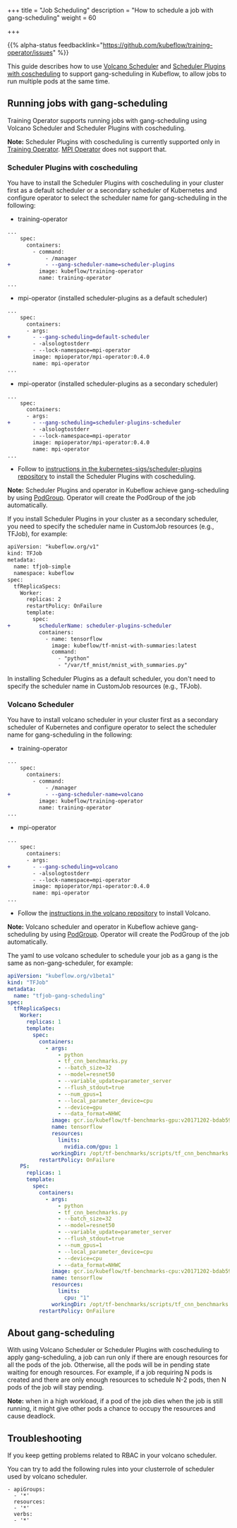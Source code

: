 +++
title = "Job Scheduling"
description = "How to schedule a job with gang-scheduling"
weight = 60
                    
+++

{{% alpha-status
  feedbacklink="https://github.com/kubeflow/training-operator/issues" %}}

This guide describes how to use 
[Volcano Scheduler](https://github.com/volcano-sh/volcano) and
[Scheduler Plugins with coscheduling](https://github.com/kubernetes-sigs/scheduler-plugins/blob/2502825c671063af5b2aa78a1d34b24917f2def4/pkg/coscheduling/README.md)
to support gang-scheduling in Kubeflow, to allow jobs to run multiple pods at the same time.

## Running jobs with gang-scheduling

Training Operator supports running jobs with gang-scheduling using Volcano Scheduler and Scheduler Plugins with coscheduling.

**Note:** Scheduler Plugins with coscheduling is currently supported only in [Training Operator](https://github.com/kubeflow/training-operator).
[MPI Operator](https://github.com/kubeflow/mpi-operator) does not support that.

### Scheduler Plugins with coscheduling

You have to install the Scheduler Plugins with coscheduling in your cluster first as a default scheduler or a secondary scheduler of Kubernetes and
configure operator to select the scheduler name for gang-scheduling in the following:

- training-operator

```diff
...
    spec:
      containers:
        - command:
            - /manager
+           - --gang-scheduler-name=scheduler-plugins
          image: kubeflow/training-operator
          name: training-operator
...
```

- mpi-operator (installed scheduler-plugins as a default scheduler)

```diff
...
    spec:
      containers:
      - args:
+       - --gang-scheduling=default-scheduler
        - -alsologtostderr
        - --lock-namespace=mpi-operator
        image: mpioperator/mpi-operator:0.4.0
        name: mpi-operator
...
```

- mpi-operator (installed scheduler-plugins as a secondary scheduler)

```diff
...
    spec:
      containers:
      - args:
+       - --gang-scheduling=scheduler-plugins-scheduler
        - -alsologtostderr
        - --lock-namespace=mpi-operator
        image: mpioperator/mpi-operator:0.4.0
        name: mpi-operator
...
```

- Follow to [instructions in the kubernetes-sigs/scheduler-plugins repository](https://github.com/kubernetes-sigs/scheduler-plugins/blob/2502825c671063af5b2aa78a1d34b24917f2def4/doc/install.md#install-release-v0249-and-use-coscheduling)
to install the Scheduler Plugins with coscheduling.

**Note:** Scheduler Plugins and operator in Kubeflow achieve gang-scheduling by using [PodGroup](https://github.com/kubernetes-sigs/scheduler-plugins/blob/2502825c671063af5b2aa78a1d34b24917f2def4/pkg/coscheduling/README.md#podgroup).
Operator will create the PodGroup of the job automatically.

If you install Scheduler Plugins in your cluster as a secondary scheduler,
you need to specify the scheduler name in CustomJob resources (e.g., TFJob), for example: 

```diff
apiVersion: "kubeflow.org/v1"
kind: TFJob
metadata:
  name: tfjob-simple
  namespace: kubeflow
spec:
  tfReplicaSpecs:
    Worker:
      replicas: 2
      restartPolicy: OnFailure
      template:
        spec:
+         schedulerName: scheduler-plugins-scheduler
          containers:
            - name: tensorflow
              image: kubeflow/tf-mnist-with-summaries:latest
              command:
                - "python"
                - "/var/tf_mnist/mnist_with_summaries.py"
```

In installing Scheduler Plugins as a default scheduler, you don't need to specify the scheduler name in CustomJob resources (e.g., TFJob).

### Volcano Scheduler

You have to install volcano scheduler in your cluster first as a secondary scheduler of Kubernetes and
configure operator to select the scheduler name for gang-scheduling in the following:

- training-operator

```diff
...
    spec:
      containers:
        - command:
            - /manager
+           - --gang-scheduler-name=volcano
          image: kubeflow/training-operator
          name: training-operator
...
```

- mpi-operator

```diff
...
    spec:
      containers:
      - args:
+       - --gang-scheduling=volcano
        - -alsologtostderr
        - --lock-namespace=mpi-operator
        image: mpioperator/mpi-operator:0.4.0
        name: mpi-operator
...
```

- Follow the [instructions in the volcano repository](https://github.com/volcano-sh/volcano) to install Volcano.

**Note:** Volcano scheduler and operator in Kubeflow achieve gang-scheduling by using [PodGroup](https://volcano.sh/en/docs/podgroup/).
Operator will create the PodGroup of the job automatically.

The yaml to use volcano scheduler to schedule your job as a gang is the same as non-gang-scheduler, for example:

```yaml
apiVersion: "kubeflow.org/v1beta1"
kind: "TFJob"
metadata:
  name: "tfjob-gang-scheduling"
spec:
  tfReplicaSpecs:
    Worker:
      replicas: 1
      template:
        spec:
          containers:
            - args:
                - python
                - tf_cnn_benchmarks.py
                - --batch_size=32
                - --model=resnet50
                - --variable_update=parameter_server
                - --flush_stdout=true
                - --num_gpus=1
                - --local_parameter_device=cpu
                - --device=gpu
                - --data_format=NHWC
              image: gcr.io/kubeflow/tf-benchmarks-gpu:v20171202-bdab599-dirty-284af3
              name: tensorflow
              resources:
                limits:
                  nvidia.com/gpu: 1
              workingDir: /opt/tf-benchmarks/scripts/tf_cnn_benchmarks
          restartPolicy: OnFailure
    PS:
      replicas: 1
      template:
        spec:
          containers:
            - args:
                - python
                - tf_cnn_benchmarks.py
                - --batch_size=32
                - --model=resnet50
                - --variable_update=parameter_server
                - --flush_stdout=true
                - --num_gpus=1
                - --local_parameter_device=cpu
                - --device=cpu
                - --data_format=NHWC
              image: gcr.io/kubeflow/tf-benchmarks-cpu:v20171202-bdab599-dirty-284af3
              name: tensorflow
              resources:
                limits:
                  cpu: "1"
              workingDir: /opt/tf-benchmarks/scripts/tf_cnn_benchmarks
          restartPolicy: OnFailure
```

## About gang-scheduling

With using Volcano Scheduler or Scheduler Plugins with coscheduling to apply gang-scheduling,
a job can run only if there are enough resources for all the pods of the job.
Otherwise, all the pods will be in pending state waiting for enough resources.
For example, if a job requiring N pods is created and there are only enough resources to schedule N-2 pods,
then N pods of the job will stay pending.

**Note:** when in a high workload, if a pod of the job dies when the job is still running,
it might give other pods a chance to occupy the resources and cause deadlock.

## Troubleshooting

If you keep getting problems related to RBAC in your volcano scheduler.

You can try to add the following rules into your clusterrole of scheduler used by volcano scheduler.

```
- apiGroups:
  - '*'
  resources:
  - '*'
  verbs:
  - '*'
```
